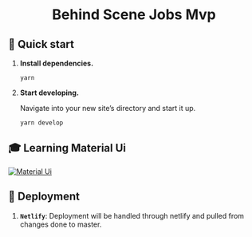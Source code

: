 <h1 align="center">
  Behind Scene Jobs Mvp
</h1>



## 🚀 Quick start

1.  **Install dependencies.**

    ```shell
    yarn
    ```

1.  **Start developing.**

    Navigate into your new site’s directory and start it up.

    ```shell
    yarn develop
    ```

## 🎓 Learning Material Ui
[![Material Ui](https://material-ui.com)](https://material-ui.com/components/grid/)

## 💫 Deployment
1. **`Netlify`**: Deployment will be handled through netlify and pulled from changes done to master.
